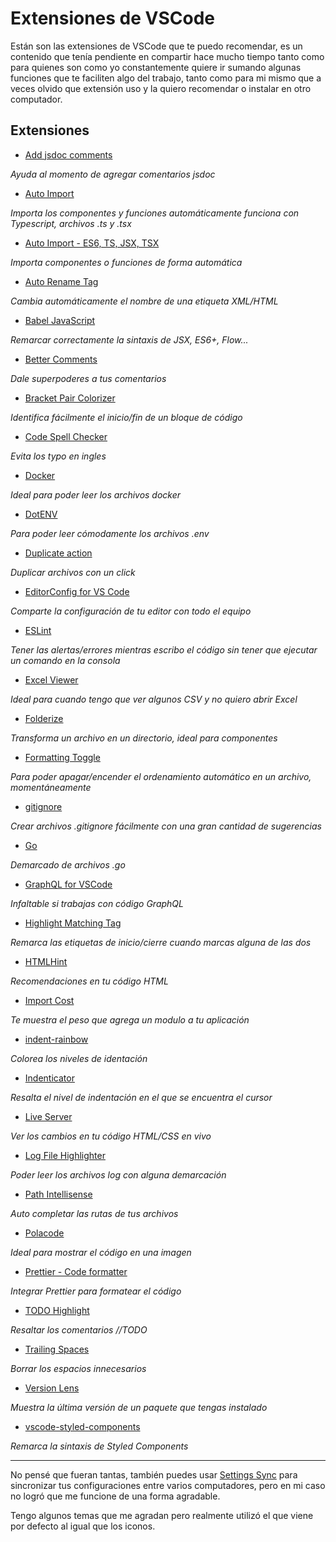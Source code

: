 # Extensiones de VSCode

Están son las extensiones de VSCode que te puedo recomendar, es un contenido que tenía pendiente en compartir hace mucho tiempo tanto como para quienes son como yo constantemente quiere ir sumando algunas funciones que te faciliten algo del trabajo, tanto como para mi mismo que a veces olvido que extensión uso y la quiero recomendar o instalar en otro computador.

## Extensiones

- [Add jsdoc comments](https://marketplace.visualstudio.com/items?itemName=stevencl.addDocComments)

_Ayuda al momento de agregar comentarios jsdoc_

- [Auto Import](https://marketplace.visualstudio.com/items?itemName=steoates.autoimport)

_Importa los componentes y funciones automáticamente funciona con Typescript, archivos .ts y .tsx_

- [Auto Import - ES6, TS, JSX, TSX](https://marketplace.visualstudio.com/items?itemName=NuclleaR.vscode-extension-auto-import)

_Importa componentes o funciones de forma automática_

- [Auto Rename Tag](https://marketplace.visualstudio.com/items?itemName=formulahendry.auto-rename-tag)

_Cambia automáticamente el nombre de una etiqueta XML/HTML_

- [Babel JavaScript](https://marketplace.visualstudio.com/items?itemName=mgmcdermott.vscode-language-babel)

_Remarcar correctamente la sintaxis de JSX, ES6+, Flow..._

- [Better Comments](https://marketplace.visualstudio.com/items?itemName=aaron-bond.better-comments)

_Dale superpoderes a tus comentarios_

- [Bracket Pair Colorizer](https://marketplace.visualstudio.com/items?itemName=CoenraadS.bracket-pair-colorizer)

_Identifica fácilmente el inicio/fin de un bloque de código_

- [Code Spell Checker](https://marketplace.visualstudio.com/items?itemName=streetsidesoftware.code-spell-checker)

_Evita los typo en ingles_

- [Docker](https://marketplace.visualstudio.com/items?itemName=ms-azuretools.vscode-docker)

_Ideal para poder leer los archivos docker_

- [DotENV](https://marketplace.visualstudio.com/items?itemName=mikestead.dotenv)

_Para poder leer cómodamente los archivos .env_

- [Duplicate action](https://marketplace.visualstudio.com/items?itemName=mrmlnc.vscode-duplicate)

_Duplicar archivos con un click_

- [EditorConfig for VS Code](https://marketplace.visualstudio.com/items?itemName=EditorConfig.EditorConfig)

_Comparte la configuración de tu editor con todo el equipo_

- [ESLint](https://marketplace.visualstudio.com/items?itemName=dbaeumer.vscode-eslint)

_Tener las alertas/errores mientras escribo el código sin tener que ejecutar un comando en la consola_

- [Excel Viewer](https://marketplace.visualstudio.com/items?itemName=GrapeCity.gc-excelviewer)

_Ideal para cuando tengo que ver algunos CSV y no quiero abrir Excel_

- [Folderize](https://marketplace.visualstudio.com/items?itemName=ee92.folderize)

_Transforma un archivo en un directorio, ideal para componentes_

- [Formatting Toggle](https://marketplace.visualstudio.com/items?itemName=tombonnike.vscode-status-bar-format-toggle)

_Para poder apagar/encender el ordenamiento automático en un archivo, momentáneamente_

- [gitignore](https://marketplace.visualstudio.com/items?itemName=codezombiech.gitignore)

_Crear archivos .gitignore fácilmente con una gran cantidad de sugerencias_

- [Go](https://marketplace.visualstudio.com/items?itemName=ms-vscode.Go)

_Demarcado de archivos .go_

- [GraphQL for VSCode](https://marketplace.visualstudio.com/items?itemName=kumar-harsh.graphql-for-vscode)

_Infaltable si trabajas con código GraphQL_

- [Highlight Matching Tag](https://marketplace.visualstudio.com/items?itemName=vincaslt.highlight-matching-tag)

_Remarca las etiquetas de inicio/cierre cuando marcas alguna de las dos_

- [HTMLHint](https://marketplace.visualstudio.com/items?itemName=mkaufman.HTMLHint)

_Recomendaciones en tu código HTML_

- [Import Cost](https://marketplace.visualstudio.com/items?itemName=wix.vscode-import-cost)

_Te muestra el peso que agrega un modulo a tu aplicación_

- [indent-rainbow](https://marketplace.visualstudio.com/items?itemName=oderwat.indent-rainbow)

_Colorea los niveles de identación_

- [Indenticator](https://marketplace.visualstudio.com/items?itemName=SirTori.indenticator)

_Resalta el nivel de indentación en el que se encuentra el cursor_

- [Live Server](https://marketplace.visualstudio.com/items?itemName=ritwickdey.LiveServer)

_Ver los cambios en tu código HTML/CSS en vivo_

- [Log File Highlighter](https://marketplace.visualstudio.com/items?itemName=emilast.LogFileHighlighter)

_Poder leer los archivos log con alguna demarcación_

- [Path Intellisense](https://marketplace.visualstudio.com/items?itemName=christian-kohler.path-intellisense)

_Auto completar las rutas de tus archivos_

- [Polacode](https://marketplace.visualstudio.com/items?itemName=pnp.polacode)

_Ideal para mostrar el código en una imagen_

- [Prettier - Code formatter](https://marketplace.visualstudio.com/items?itemName=esbenp.prettier-vscode)

_Integrar Prettier para formatear el código_

- [TODO Highlight](https://marketplace.visualstudio.com/items?itemName=wayou.vscode-todo-highlight)

_Resaltar los comentarios //TODO_

- [Trailing Spaces](https://marketplace.visualstudio.com/items?itemName=shardulm94.trailing-spaces)

_Borrar los espacios innecesarios_

- [Version Lens](https://marketplace.visualstudio.com/items?itemName=pflannery.vscode-versionlens)

_Muestra la última versión de un paquete que tengas instalado_

- [vscode-styled-components](https://marketplace.visualstudio.com/items?itemName=jpoissonnier.vscode-styled-components)

_Remarca la sintaxis de Styled Components_

___

No pensé que fueran tantas, también puedes usar [Settings Sync](https://marketplace.visualstudio.com/items?itemName=Shan.code-settings-sync) para sincronizar tus configuraciones entre varios computadores, pero en mi caso no logró que me funcione de una forma agradable.

Tengo algunos temas que me agradan pero realmente utilizó el que viene por defecto al igual que los iconos.
